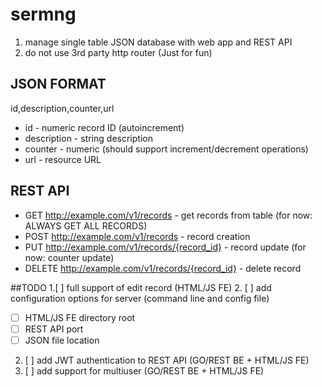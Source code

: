 # sermng
1. manage single table JSON database with web app and REST API
2. do not use 3rd party http router (Just for fun)

## JSON FORMAT
id,description,counter,url

* id - numeric record ID (autoincrement)
* description - string description
* counter - numeric (should support increment/decrement operations)
* url - resource URL

## REST API

* GET http://example.com/v1/records - get records from table (for now: ALWAYS GET ALL RECORDS)
* POST http://example.com/v1/records - record creation 
* PUT http://example.com/v1/records/{record_id} - record update (for now: counter update)
* DELETE http://example.com/v1/records/{record_id} - delete record

##TODO
1.[ ] full support of edit record (HTML/JS FE)
2. [ ] add configuration options for server (command line and config file)
  * [ ] HTML/JS FE directory root
  * [ ] REST API port
  * [ ] JSON file location
2. [ ] add JWT authentication to REST API (GO/REST BE + HTML/JS FE)
3. [ ] add support for multiuser (GO/REST BE + HTML/JS FE)